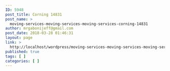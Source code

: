 ```yaml
---
ID: 5948
post_title: Corning 14831
post_name: >
  moving-services-moving-services-moving-services-corning-14831
author: mrgabonijeff@gmail.com
post_date: 2018-03-28 01:46:31
layout: page
link: >
  http://localhost/wordpress/moving-services-moving-services-moving-services-corning-14831/
published: true
tags: [ ]
categories: [ ]
---
```

